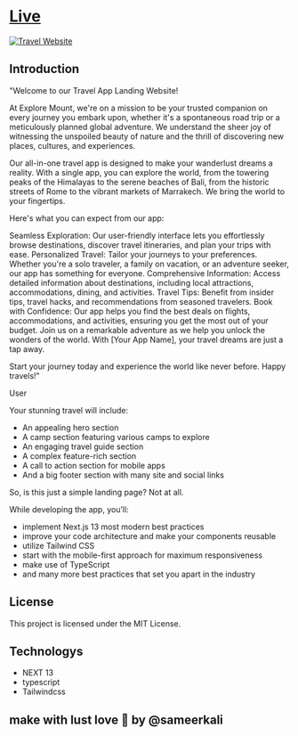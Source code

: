 # [Live ](https://explorer-mount.vercel.app/)

[![Travel Website](https://i.ibb.co/wrGZhPP/YT-Thumbnails-5.png)](https://explorer-mount.vercel.app/)

## Introduction
"Welcome to our Travel App Landing Website!

At Explore Mount, we're on a mission to be your trusted companion on every journey you embark upon, whether it's a spontaneous road trip or a meticulously planned global adventure. We understand the sheer joy of witnessing the unspoiled beauty of nature and the thrill of discovering new places, cultures, and experiences.

Our all-in-one travel app is designed to make your wanderlust dreams a reality. With a single app, you can explore the world, from the towering peaks of the Himalayas to the serene beaches of Bali, from the historic streets of Rome to the vibrant markets of Marrakech. We bring the world to your fingertips.

Here's what you can expect from our app:

Seamless Exploration: Our user-friendly interface lets you effortlessly browse destinations, discover travel itineraries, and plan your trips with ease.
Personalized Travel: Tailor your journeys to your preferences. Whether you're a solo traveler, a family on vacation, or an adventure seeker, our app has something for everyone.
Comprehensive Information: Access detailed information about destinations, including local attractions, accommodations, dining, and activities.
Travel Tips: Benefit from insider tips, travel hacks, and recommendations from seasoned travelers.
Book with Confidence: Our app helps you find the best deals on flights, accommodations, and activities, ensuring you get the most out of your budget.
Join us on a remarkable adventure as we help you unlock the wonders of the world. With [Your App Name], your travel dreams are just a tap away.

Start your journey today and experience the world like never before. Happy travels!"




User

Your stunning travel will include:
- An appealing hero section
- A camp section featuring various camps to explore
- An engaging travel guide section
- A complex feature-rich section
- A call to action section for mobile apps
- And a big footer section with many site and social links

So, is this just a simple landing page? Not at all.

While developing the app, you’ll:
- implement Next.js 13 most modern best practices
- improve your code architecture and make your components reusable
- utilize Tailwind CSS
- start with the mobile-first approach for maximum responsiveness
- make use of TypeScript
- and many more best practices that set you apart in the industry

## License
This project is licensed under the MIT License.

## Technologys
 * NEXT 13
* typescript
* Tailwindcss

## make with lust love 💖 by @sameerkali
